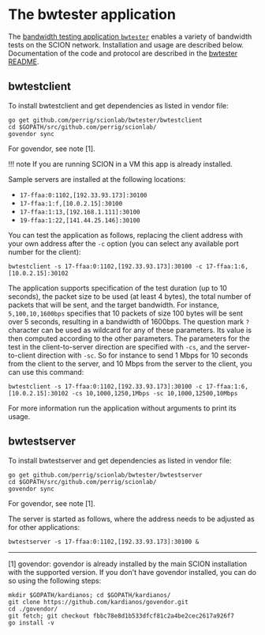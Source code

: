 
# The bwtester application

The [bandwidth testing application `bwtester`](https://github.com/perrig/scionlab/) enables a variety of bandwidth tests on the SCION network. Installation and usage are described below. Documentation of the code and protocol are described in the [bwtester README](https://github.com/perrig/scionlab/blob/master/bwtester/README.md).

## bwtestclient

To install bwtestclient and get dependencies as listed in vendor file:
```shell
go get github.com/perrig/scionlab/bwtester/bwtestclient
cd $GOPATH/src/github.com/perrig/scionlab/
govendor sync
```

For govendor, see note [1].

!!! note
    If you are running SCION in a VM this app is already installed.

Sample servers are installed at the following locations:

* `17-ffaa:0:1102,[192.33.93.173]:30100`
* `17-ffaa:1:f,[10.0.2.15]:30100`
* `17-ffaa:1:13,[192.168.1.111]:30100`
* `19-ffaa:1:22,[141.44.25.146]:30100`

You can test the application as follows, replacing the client address with your own address after the `-c` option (you can select any available port number for the client):

```shell
bwtestclient -s 17-ffaa:0:1102,[192.33.93.173]:30100 -c 17-ffaa:1:6,[10.0.2.15]:30102
```

The application supports specification of the test duration (up to 10 seconds), the packet size to be used (at least 4 bytes), the total number of packets that will be sent, and the target bandwidth. For instance, `5,100,10,1600bps` specifies that 10 packets of size 100 bytes will be sent over 5 seconds, resulting in a bandwidth of 1600bps. The question mark `?` character can be used as wildcard for any of these parameters. Its value is then computed according to the other parameters. The parameters for the test in the client-to-server direction are specified with `-cs`, and the server-to-client direction with `-sc`. So for instance to send 1 Mbps for 10 seconds from the client to the server, and 10 Mbps from the server to the client, you can use this command:

```shell
bwtestclient -s 17-ffaa:0:1102,[192.33.93.173]:30100 -c 17-ffaa:1:6,[10.0.2.15]:30102 -cs 10,1000,1250,1Mbps -sc 10,1000,12500,10Mbps
```
For more information run the application without arguments to print its usage.

## bwtestserver

To install bwtestserver and get dependencies as listed in vendor file:
```shell
go get github.com/perrig/scionlab/bwtester/bwtestserver
cd $GOPATH/src/github.com/perrig/scionlab/
govendor sync
```

For govendor, see note [1].

The server is started as follows, where the address needs to be adjusted as for other applications:

```shell
bwtestserver -s 17-ffaa:0:1102,[192.33.93.173]:30100 &
```

***

[1] govendor: govendor is already installed by the main SCION installation with the supported version. If you don't have govendor installed, you can do so using the following steps:
```shell
mkdir $GOPATH/kardianos; cd $GOPATH/kardianos/
git clone https://github.com/kardianos/govendor.git
cd ./govendor/
git fetch; git checkout fbbc78e8d1b533dfcf81c2a4be2cec2617a926f7
go install -v
```
